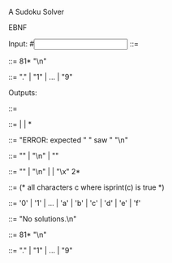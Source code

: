 A Sudoku Solver 

EBNF

Input:
#<input> ::= <puzzle> <eof>

<puzzle> ::= 81*<value> "\n"

<value> ::= "." | "1" | ... | "9"

Outputs:

<output> ::= <result> <eof>

<result> ::= <error> | <nosolution> | <puzzle> <puzzle>*

<error> ::= "ERROR: expected " <expected> " saw " <saw> "\n"

<expected> ::= "<value>" | "\\n" | "<eof>"

<saw> ::= "<eof>" | "\\n" | <printable> | "\\x" 2*<hex-digit>

<printable> ::= (* all characters c where isprint(c) is true *)

<hex-digit> ::= '0' | '1' | ... | 'a' | 'b' | 'c' | 'd' | 'e' | 'f'

<nosolution> ::= "No solutions.\n"

<puzzle> ::= 81*<value> "\n"

<value> ::= "." | "1" | ... | "9"
